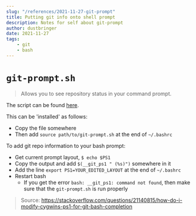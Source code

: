 ```yaml
---
slug: "/references/2021-11-27-git-prompt"
title: Putting git info onto shell prompt
description: Notes for self about git-prompt
author: dustbringer
date: 2021-11-27
tags:
    - git
    - bash
---
```


# `git-prompt.sh`
> Allows you to see repository status in your command prompt.

The script can be found [here](https://raw.githubusercontent.com/git/git/master/contrib/completion/git-prompt.sh).

This can be 'installed' as follows:
- Copy the file somewhere
- Then add `source path/to/git-prompt.sh` at the end of `~/.bashrc`

To add git repo information to your bash prompt:
- Get current prompt layout, `$ echo $PS1`
- Copy the output and add `$(__git_ps1 " (%s)")` somewhere in it
- Add the line `export PS1=YOUR_EDITED_LAYOUT` at the end of `~/.bashrc`
- Restart bash
  - If you get the error `bash: __git_ps1: command not found`, then make sure that the `git-prompt.sh` is run properly

> Source: https://stackoverflow.com/questions/21140815/how-do-i-modify-cygwins-ps1-for-git-bash-completion

